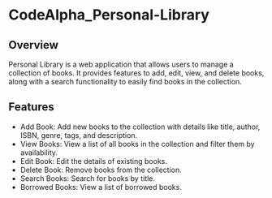 # CodeAlpha_Personal-Library
## Overview
Personal Library is a web application that allows users to manage a collection of books. It provides features to add, edit, view, and delete books, along with a search functionality to easily find books in the collection.

## Features
- Add Book: Add new books to the collection with details like title, author, ISBN, genre, tags, and description.
- View Books: View a list of all books in the collection and filter them by availability.
- Edit Book: Edit the details of existing books.
- Delete Book: Remove books from the collection.
- Search Books: Search for books by title.
- Borrowed Books: View a list of borrowed books.

